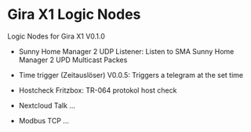# Gira X1 Logic Nodes

Logic Nodes for Gira X1 V0.1.0
- Sunny Home Manager 2 UDP Listener:
  Listen to SMA Sunny Home Manager 2 UPD Multicast Packes  
  
- Time trigger (Zeitauslöser) V0.0.5: 
  Triggers a telegram at the set time

- Hostcheck Fritzbox:
  TR-064 protokol host check
  
- Nextcloud Talk ...
- Modbus TCP ...

